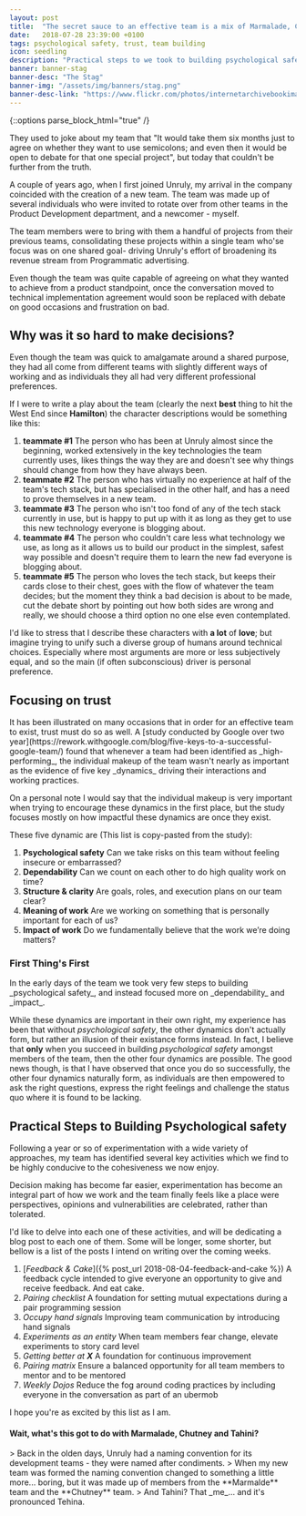 ```yaml
---
layout: post
title:  "The secret sauce to an effective team is a mix of Marmalade, Chutney and a little Tahini"
date:   2018-07-28 23:39:00 +0100
tags: psychological safety, trust, team building
icon: seedling
description: "Practical steps to we took to building psychological safety when forming a new team"
banner: banner-stag
banner-desc: "The Stag"
banner-img: "/assets/img/banners/stag.png"
banner-desc-link: "https://www.flickr.com/photos/internetarchivebookimages/14750979065"
---
```

{::options parse_block_html="true" /}
<section>
They used to joke about my team that "It would take them six months just to agree on whether they want to use semicolons; and even then it would be open to debate for that one special project", but today that couldn't be further from the truth.

A couple of years ago, when I first joined Unruly, my arrival in the company coincided with the creation of a new team. The team was made up of several individuals who were invited to rotate over from other teams in the Product Development department, and a newcomer - myself.

The team members were to bring with them a handful of projects from their previous teams, consolidating these projects within a single team who'se focus was on one shared goal- driving Unruly's effort of broadening its revenue stream from Programmatic advertising.

Even though the team was quite capable of agreeing on what they wanted to achieve from a product standpoint, once the conversation moved to technical implementation agreement would soon be replaced with debate on good occasions and frustration on bad.
</section>

## Why was it so hard to make decisions?
<section>
Even though the team was quick to amalgamate around a shared purpose, they had all come from different teams with slightly different ways of working and as individuals they all had very different professional preferences.


If I were to write a play about the team (clearly the next **best** thing to hit the West End since **Hamilton**) the character descriptions would be something like this:

1. **teammate #1** The person who has been at Unruly almost since the beginning, worked extensively in the key technologies the team currently uses, likes things the way they are and doesn't see why things should change from how they have always been.
2. **teammate #2** The person who has virtually no experience at half of the team's tech stack, but has specialised in the other half, and has a need to prove themselves in a new team.
3. **teammate #3** The person who isn't too fond of any of the tech stack currently in use, but is happy to put up with it as long as they get to use this new technology everyone is blogging about.
4. **teammate #4** The person who couldn't care less what technology we use, as long as it allows us to build our product in the simplest, safest way possible and doesn't require them to learn the new fad everyone is blogging about.
5. **teammate #5** The person who loves the tech stack, but keeps their cards close to their chest, goes with the flow of whatever the team decides; but the moment they think a bad decision is about to be made, cut the debate short by pointing out how both sides are wrong and really, we should choose a third option no one else even contemplated.

I'd like to stress that I describe these characters with **a lot** of **love**; but imagine trying to unify such a diverse group of humans around technical choices. Especially where most arguments are more or less subjectively equal, and so the main (if often subconscious) driver is personal preference. 
</section>

## Focusing on trust
<section>
It has been illustrated on many occasions that in order for an effective team to exist, trust must do so as well. A [study conducted by Google over two year](https://rework.withgoogle.com/blog/five-keys-to-a-successful-google-team/) found that whenever a team had been identified as _high-performing_, the individual makeup of the team wasn't nearly as important as the evidence of five key _dynamics_ driving their interactions and working practices. 

On a personal note I would say that the individual makeup is very important when trying to encourage these dynamics in the first place, but the study focuses mostly on how impactful these dynamics are once they exist.

These five dynamic are (This list is copy-pasted from the study):
1. **Psychological safety** Can we take risks on this team without feeling insecure or embarrassed?
2. **Dependability** Can we count on each other to do high quality work on time?
3. **Structure & clarity** Are goals, roles, and execution plans on our team clear?
4. **Meaning of work** Are we working on something that is personally important for each of us?
5. **Impact of work** Do we fundamentally believe that the work we’re doing matters?
</section>

### First Thing's First
<section>
In the early days of the team we took very few steps to building _psychological safety_, and instead focused more on _dependability_ and _impact_.

While these dynamics are important in their own right, my experience has been that without _psychological safety_, the other dynamics don't actually form, but rather an illusion of their existance forms instead.
In fact, I believe that **only** when you succeed in building _psychological safety_ amongst members of the team, then the other four dynamics are possible.
The good news though, is that I have observed that once you do so successfully, the other four dynamics naturally form, as individuals are then empowered to ask the right questions, express the right feelings and challenge the status quo where it is found to be lacking.
</section>

## Practical Steps to Building Psychological safety
<section>
Following a year or so of experimentation with a wide variety of approaches, my team has identified several key activities which we find to be highly conducive to the cohesiveness we now enjoy.

Decision making has become far easier, experimentation has become an integral part of how we work and the team finally feels like a place were perspectives, opinions and vulnerabilities are celebrated, rather than tolerated.
</section>

<section>
I'd like to delve into each one of these activities, and will be dedicating a blog post to each one of them. Some will be longer, some shorter, but bellow is a list of the posts I intend on writing over the coming weeks.

1. [_Feedback & Cake_]({% post_url 2018-08-04-feedback-and-cake %}) A feedback cycle intended to give everyone an opportunity to give and receive feedback. And eat cake.
2. _Pairing checklist_ A foundation for setting mutual expectations during a pair programming session
3. _Occupy hand signals_ Improving team communication by introducing hand signals
4. _Experiments as an entity_ When team members fear change, elevate experiments to story card level
5. _Getting better at **X**_ A foundation for continuous improvement
6. _Pairing matrix_ Ensure a balanced opportunity for all team members to mentor and to be mentored
7. _Weekly Dojos_ Reduce the fog around coding practices by including everyone in the conversation as part of an ubermob

I hope you're as excited by this list as I am.
</section>

#### Wait, what's this got to do with Marmalade, Chutney and Tahini?
<section>
> Back in the olden days, Unruly had a naming convention for its development teams - they were named after condiments.
> When my new team was formed the naming convention changed to something  a little more... boring, but it was made up of members from the **Marmalde** team and the **Chutney** team.
> And Tahini? That _me_... and it's pronounced Tehina.
</section>
